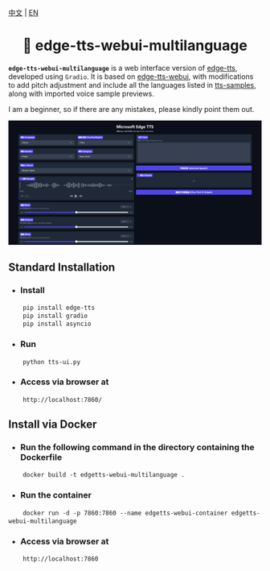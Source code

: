 [中文](./README.md) | [EN](./README.en.md)

<div align="center">
<h1>🍦 edge-tts-webui-multilanguage</h1>
</div>

**`edge-tts-webui-multilanguage`** is a web interface version of [edge-tts](https://github.com/rany2/edge-tts), developed using `Gradio`. It is based on [edge-tts-webui](https://github.com/ycyy/edge-tts-webui), with modifications to add pitch adjustment and include all the languages listed in [tts-samples](https://github.com/yaph/tts-samples), along with imported voice sample previews.

I am a beginner, so if there are any mistakes, please kindly point them out.

![](Snipaste.png)


## Standard Installation

- ### Install

```
    pip install edge-tts
    pip install gradio
    pip install asyncio
```

- ### Run

```
    python tts-ui.py
```

- ### Access via browser at

```
    http://localhost:7860/
```

## Install via Docker

- ### Run the following command in the directory containing the Dockerfile

```
    docker build -t edgetts-webui-multilanguage .
```

- ### Run the container

```
    docker run -d -p 7860:7860 --name edgetts-webui-container edgetts-webui-multilanguage
```

- ### Access via browser at

```
    http://localhost:7860
```

